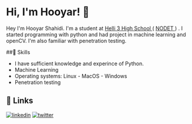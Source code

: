 # Hi, I'm Hooyar! 👋

 
<p class="lead text-muted">Hey I'm Hooyar Shahidi. I'm a student at <a href="https://www.helli3.com" target="_blank">Helli 3 High School </a> ( <a href="https://en.wikipedia.org/wiki/National_Organization_for_Development_of_Exceptional_Talents" targat=_blank"> NODET </a> ) .
        I started programming with python and had project in machine learning and openCV.
        I'm also familiar with penetration testing.</p>

##🔭 Skills

-   I have sufficient knowledge and experince of Python.
-   Machine Learning
-   Operating systems: Linux - MacOS - Windows
-   Penetration testing  


## 🔗 Links
[![linkedin](https://img.shields.io/badge/linkedin-0A66C2?style=for-the-badge&logo=linkedin&logoColor=white)](https://www.linkedin.com/in/hooyar-shahidi-060335206/)
[![twitter](https://img.shields.io/badge/twitter-1DA1F2?style=for-the-badge&logo=twitter&logoColor=white)](https://twitter.com/Retr_0_)

 <!--
**Hooyarsh/Hooyarsh** is a ✨ _special_ ✨ repository because its `README.md` (this file) appears on your GitHub profile.
Here are some ideas to get you started:
